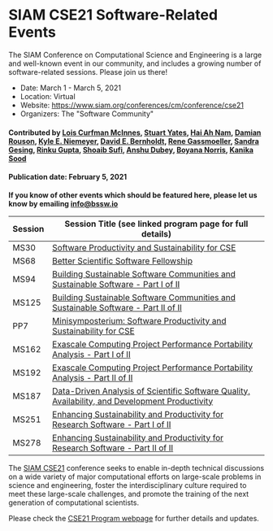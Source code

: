# SIAM CSE21 Software-Related Events

<!-- deck text start --> 
The SIAM Conference on Computational Science and Engineering is a large and well-known event in our community, and includes a growing number of software-related sessions.  Please join us there!
<!-- deck text ends -->

- Date: March 1 - March 5, 2021
- Location: Virtual
- Website: https://www.siam.org/conferences/cm/conference/cse21 
- Organizers: The "Software Community"

#### Contributed by [Lois Curfman McInnes](https://github.com/curfman "Lois Curfman McInnes GitHub profile"), [Stuart Yates](https://github.com/ "GitHub profile"), [Hai Ah Nam](https://github.com/hnamlanl "Hai Ah Nam GitHub profile"), [Damian Rouson](https://github.com/ "GitHub profile"), [Kyle E. Niemeyer](https://github.com/ "GitHub profile"), [David E. Bernholdt](https://github.com/bernhold "David E. Bernholdt GitHub profile"), [Rene Gassmoeller](https://github.com/ "GitHub profile"), [Sandra Gesing](https://github.com/ "GitHub profile"), [Rinku Gupta](https://github.com/ "GitHub profile"), [Shoaib Sufi](https://github.com/ "GitHub profile"), [Anshu Dubey](https://github.com/ "GitHub profile"), [Boyana Norris](https://github.com/ "GitHub profile"), [Kanika Sood](https://github.com/ "GitHub profile")

#### Publication date: February 5, 2021

**If you know of other events which should be featured here, please let us know by emailing info@bssw.io**

Session | Session Title (see linked program page for full details)
--------|---------------------------------------------------------
MS30 | [Software Productivity and Sustainability for CSE](https://meetings.siam.org/sess/dsp_programsess.cfm?SESSIONCODE=70085)
MS68 | [Better Scientific Software Fellowship](https://meetings.siam.org/sess/dsp_programsess.cfm?SESSIONCODE=70202)
MS94 | [Building Sustainable Software Communities and Sustainable Software - Part I of II](https://meetings.siam.org/sess/dsp_programsess.cfm?SESSIONCODE=70102)
MS125 | [Building Sustainable Software Communities and Sustainable Software - Part II of II](https://meetings.siam.org/sess/dsp_programsess.cfm?SESSIONCODE=70103)
PP7 | [Minisymposterium: Software Productivity and Sustainability for CSE](https://meetings.siam.org/sess/dsp_programsess.cfm?SESSIONCODE=70380)
MS162 | [Exascale Computing Project Performance Portability Analysis - Part I of II](https://meetings.siam.org/sess/dsp_programsess.cfm?SESSIONCODE=69992)
MS192 | [Exascale Computing Project Performance Portability Analysis - Part II of II](https://meetings.siam.org/sess/dsp_programsess.cfm?SESSIONCODE=69993)
MS187 | [Data-Driven Analysis of Scientific Software Quality, Availability, and Development Productivity](https://meetings.siam.org/sess/dsp_programsess.cfm?SESSIONCODE=70248)
MS251 | [Enhancing Sustainability and Productivity for Research Software - Part I of II](https://meetings.siam.org/sess/dsp_programsess.cfm?SESSIONCODE=70274)
MS278 | [Enhancing Sustainability and Productivity for Research Software - Part II of II](https://meetings.siam.org/sess/dsp_programsess.cfm?SESSIONCODE=70275)

The [SIAM CSE21](https://www.siam.org/conferences/cm/conference/cse21) conference seeks to enable in-depth technical discussions on a wide variety of major computational efforts on large-scale problems in science and engineering, foster the interdisciplinary culture required to meet these large-scale challenges, and promote the training of the next generation of computational scientists. 

Please check the [CSE21 Program webpage](https://www.siam.org/conferences/cm/program/program-and-abstracts/cse21-program-abstracts) for further details and updates.


<!---
Publish: preview
RSS update: 2021-02-05
Categories: development, collaboration
Topics: software engineering, projects and organizations
Tags: conference
Level: 2
Prerequisites: default
Aggregate: none
--->
